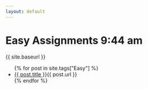 ```yaml
---
layout: default
---
```


# Easy Assignments 9:44 am

{{ site.baseurl }}

<ul>
{% for post in site.tags["Easy"] %}
<li><a href="assignments{{ post.url }}">{{ post.title }}</a>{{ post.url }}</li>
{% endfor %}
</ul>